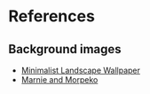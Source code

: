 # References

## Background images

- [Minimalist Landscape Wallpaper](https://wallpapersden.com/minimalist-wallpapers/minimalist-landscape-59367.html)
- [Marnie and Morpeko](https://wallhaven.cc/w/eyr6ow)
